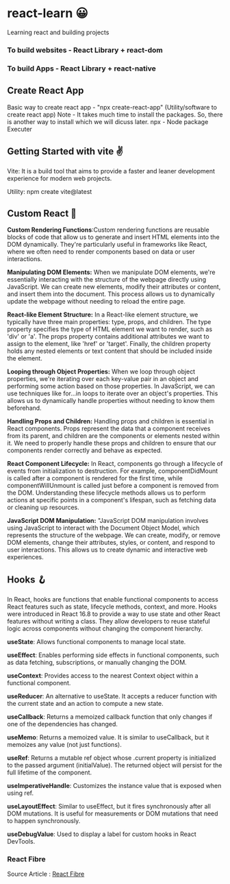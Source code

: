 # react-learn 😀

Learning react and building projects

### To build websites - React Library + react-dom

### To build Apps - React Library + react-native

## Create React App

Basic way to create react app - "npx create-react-app" (Utility/software to create react app)
Note - It takes much time to install the packages. So, there is another way to install which we will dicuss later.
npx - Node package Executer

## Getting Started with vite ✌️

Vite: It is a build tool that aims to provide a faster and leaner development experience for modern web projects.

Utility: npm create vite@latest

## Custom React 🛃

**Custom Rendering Functions**:Custom rendering functions are reusable blocks of code that allow us to generate and insert HTML elements into the DOM dynamically. They're particularly useful in frameworks like React, where we often need to render components based on data or user interactions.

**Manipulating DOM Elements:** When we manipulate DOM elements, we're essentially interacting with the structure of the webpage directly using JavaScript. We can create new elements, modify their attributes or content, and insert them into the document. This process allows us to dynamically update the webpage without needing to reload the entire page.

**React-like Element Structure:** In a React-like element structure, we typically have three main properties: type, props, and children. The type property specifies the type of HTML element we want to render, such as 'div' or 'a'. The props property contains additional attributes we want to assign to the element, like 'href' or 'target'. Finally, the children property holds any nested elements or text content that should be included inside the element.

**Looping through Object Properties:** When we loop through object properties, we're iterating over each key-value pair in an object and performing some action based on those properties. In JavaScript, we can use techniques like for...in loops to iterate over an object's properties. This allows us to dynamically handle properties without needing to know them beforehand.

**Handling Props and Children:** Handling props and children is essential in React components. Props represent the data that a component receives from its parent, and children are the components or elements nested within it. We need to properly handle these props and children to ensure that our components render correctly and behave as expected.

**React Component Lifecycle:** In React, components go through a lifecycle of events from initialization to destruction. For example, componentDidMount is called after a component is rendered for the first time, while componentWillUnmount is called just before a component is removed from the DOM. Understanding these lifecycle methods allows us to perform actions at specific points in a component's lifespan, such as fetching data or cleaning up resources.

**JavaScript DOM Manipulation:** "JavaScript DOM manipulation involves using JavaScript to interact with the Document Object Model, which represents the structure of the webpage. We can create, modify, or remove DOM elements, change their attributes, styles, or content, and respond to user interactions. This allows us to create dynamic and interactive web experiences.

## Hooks 🪝

In React, hooks are functions that enable functional components to access React features such as state, lifecycle methods, context, and more. Hooks were introduced in React 16.8 to provide a way to use state and other React features without writing a class. They allow developers to reuse stateful logic across components without changing the component hierarchy.

**useState**: Allows functional components to manage local state.

**useEffect**: Enables performing side effects in functional components, such as data fetching, subscriptions, or manually changing the DOM.

**useContext**: Provides access to the nearest Context object within a functional component.

**useReducer**: An alternative to useState. It accepts a reducer function with the current state and an action to compute a new state.

**useCallback**: Returns a memoized callback function that only changes if one of the dependencies has changed.

**useMemo**: Returns a memoized value. It is similar to useCallback, but it memoizes any value (not just functions).

**useRef**: Returns a mutable ref object whose .current property is initialized to the passed argument (initialValue). The returned object will persist for the full lifetime of the component.

**useImperativeHandle**: Customizes the instance value that is exposed when using ref.

**useLayoutEffect**: Similar to useEffect, but it fires synchronously after all DOM mutations. It is useful for measurements or DOM mutations that need to happen synchronously.

**useDebugValue**: Used to display a label for custom hooks in React DevTools.

### React Fibre

Source Article : [React Fibre](https://github.com/acdlite/react-fiber-architecture)

